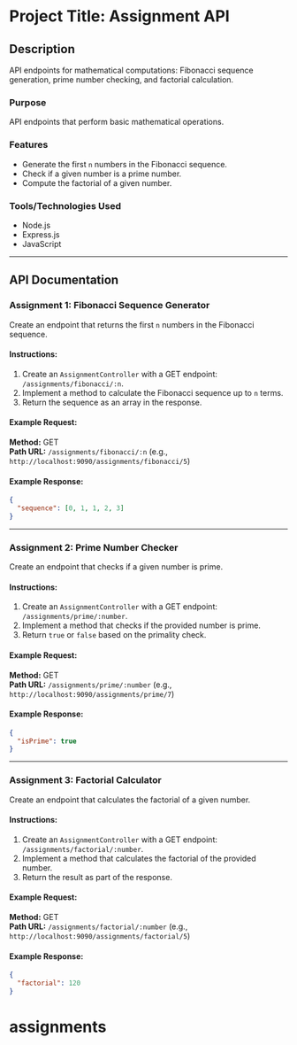 # Project Title: Assignment API

## Description
API endpoints for mathematical computations: Fibonacci sequence generation, prime number checking, and factorial calculation.

### Purpose
API endpoints that perform basic mathematical operations.

### Features
- Generate the first `n` numbers in the Fibonacci sequence.
- Check if a given number is a prime number.
- Compute the factorial of a given number.

### Tools/Technologies Used
- Node.js
- Express.js
- JavaScript

---

## API Documentation

### Assignment 1: Fibonacci Sequence Generator
Create an endpoint that returns the first `n` numbers in the Fibonacci sequence.

#### Instructions:
1. Create an `AssignmentController` with a GET endpoint: `/assignments/fibonacci/:n`.
2. Implement a method to calculate the Fibonacci sequence up to `n` terms.
3. Return the sequence as an array in the response.

#### Example Request:
**Method:** GET  
**Path URL:** `/assignments/fibonacci/:n` (e.g., `http://localhost:9090/assignments/fibonacci/5`)

#### Example Response:
```json
{ 
  "sequence": [0, 1, 1, 2, 3] 
}
```

---

### Assignment 2: Prime Number Checker
Create an endpoint that checks if a given number is prime.

#### Instructions:
1. Create an `AssignmentController` with a GET endpoint: `/assignments/prime/:number`.
2. Implement a method that checks if the provided number is prime.
3. Return `true` or `false` based on the primality check.

#### Example Request:
**Method:** GET  
**Path URL:** `/assignments/prime/:number` (e.g., `http://localhost:9090/assignments/prime/7`)

#### Example Response:
```json
{
  "isPrime": true
}
```

---

### Assignment 3: Factorial Calculator
Create an endpoint that calculates the factorial of a given number.

#### Instructions:
1. Create an `AssignmentController` with a GET endpoint: `/assignments/factorial/:number`.
2. Implement a method that calculates the factorial of the provided number.
3. Return the result as part of the response.

#### Example Request:
**Method:** GET  
**Path URL:** `/assignments/factorial/:number` (e.g., `http://localhost:9090/assignments/factorial/5`)

#### Example Response:
```json
{
  "factorial": 120
}
```

# assignments
